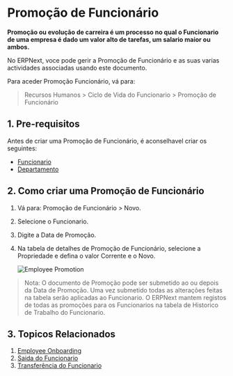 <!-- add-breadcrumbs -->
# Promoção de Funcionário

**Promoção ou evolução de carreira é um processo no qual o Funcionario de uma empresa é dado um valor alto de tarefas, um salario maior ou ambos.**

No ERPNext, voce pode gerir a Promoção de Funcionário e as suas varias actividades associadas usando este documento.

Para aceder Promoção Funcionário, vá para:

> Recursos Humanos > Ciclo de Vida do Funcionario > Promoção de Funcionário


## 1. Pre-requisitos

Antes de criar uma Promoção de Funcionário, é aconselhavel criar os seguintes:

* [Funcionario](/docs/user/manual/pt/recursos-humanos/funcionario)
* [Departamento](/docs/user/manual/pt/recursos-humanos/departamento)


## 2. Como criar uma Promoção de Funcionário

1. Vá para: Promoção de Funcionário > Novo.
1. Selecione o Funcionario.
1. Digite a Data de Promoção.
1. Na tabela de detalhes de Promoção de Funcionário, selecione a Propriedade e defina o valor Corrente e o Novo.

    <img class="screenshot" alt="Employee Promotion" src="{{docs_base_url}}/assets/img/human-resources/employee-promotion.png">

> Nota: O documento de Promoção pode ser submetido ao ou depois da Data de Promoção. Uma vez submetido todas as alterações feitas na tabela serão aplicadas ao Funcionario. O ERPNext mantem registos de todas as promoções para os Funcionarios na tabela de Historico de Trabalho do Funcionario.


## 3. Topicos Relacionados

1. [Employee Onboarding](/docs/user/manual/pt/recursos-humanos/employee-onboarding)
1. [Saida do Funcionario](/docs/user/manual/pt/recursos-humanos/despedimento-funcionário)
1. [Transferência do Funcionario](/docs/user/manual/pt/recursos-humanos/transferencia-funcionários)




